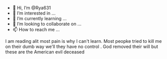 - 👋 Hi, I’m @Rya631
- 👀 I’m interested in ...
- 🌱 I’m currently learning ...
- 💞️ I’m looking to collaborate on ...
- 📫 How to reach me ...

<!---
Rya631/Rya631 is a ✨ special ✨ repository because its `README.md` (this file) appears on your GitHub profile.
You can click the Preview link to take a look at your changes.
--->
I am reading alit most pain is why I can't learn.  Most peopke tried to kill me on their dumb way we'll they have no control .  God removed their will but these are the American evil deceased
